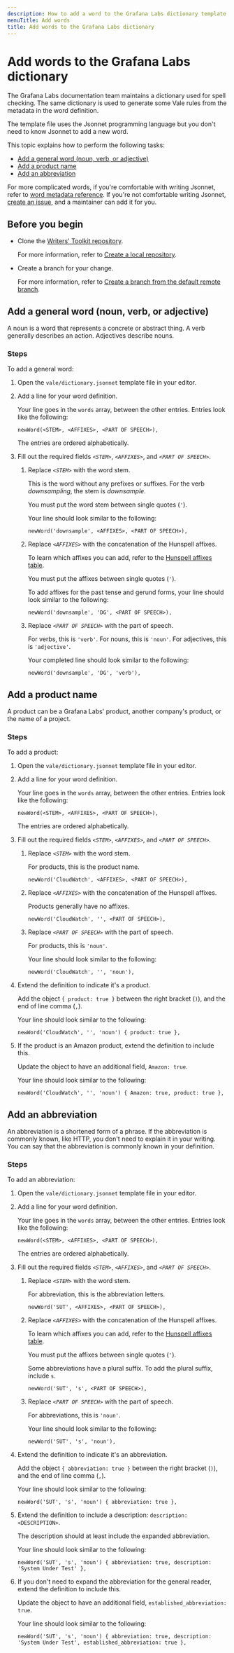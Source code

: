 ```yaml
---
description: How to add a word to the Grafana Labs dictionary template.
menuTitle: Add words
title: Add words to the Grafana Labs dictionary
---
```


# Add words to the Grafana Labs dictionary

The Grafana Labs documentation team maintains a dictionary used for spell checking.
The same dictionary is used to generate some Vale rules from the metadata in the word definition.

The template file uses the Jsonnet programming language but you don't need to know Jsonnet to add a new word.

This topic explains how to perform the following tasks:

- [Add a general word (noun, verb, or adjective)](#add-a-general-word-noun-verb-or-adjective)
- [Add a product name](#add-a-product-name)
- [Add an abbreviation](#add-an-abbreviation)

For more complicated words, if you're comfortable with writing Jsonnet, refer to [word metadata reference](https://grafana.com/docs/writers-toolkit/review/lint-prose/dictionary/#word-metadata).
If you're not comfortable writing Jsonnet, [create an issue](https://github.com/grafana/writers-toolkit/issues/new?title=Grafana.Spelling%20%3A%20%3CWORD%3E), and a maintainer can add it for you.

## Before you begin

- Clone the [Writers' Toolkit repository](https://github.com/grafana/writers-toolkit).

  For more information, refer to [Create a local repository](https://grafana.com/docs/writers-toolkit/write/tooling-and-workflows/#create-a-local-repository).

- Create a branch for your change.

  For more information, refer to [Create a branch from the default remote branch](https://grafana.com/docs/writers-toolkit/write/tooling-and-workflows/#create-a-branch-from-the-default-remote-branch).

## Add a general word (noun, verb, or adjective)

A noun is a word that represents a concrete or abstract thing.
A verb generally describes an action.
Adjectives describe nouns.

### Steps

To add a general word:

1. Open the `vale/dictionary.jsonnet` template file in your editor.
1. Add a line for your word definition.

   Your line goes in the `words` array, between the other entries.
   Entries look like the following:

   ```jsonnet
   newWord(<STEM>, <AFFIXES>, <PART OF SPEECH>),
   ```

   The entries are ordered alphabetically.

1. Fill out the required fields _`<STEM>`_, _`<AFFIXES>`_, and _`<PART OF SPEECH>`_.

   1. Replace _`<STEM>`_ with the word stem.

      This is the word without any prefixes or suffixes.
      For the verb _downsampling_, the stem is _downsample_.

      You must put the word stem between single quotes (`'`).

      Your line should look similar to the following:

      ```jsonnet
      newWord('downsample', <AFFIXES>, <PART OF SPEECH>),
      ```

   1. Replace _`<AFFIXES>`_ with the concatenation of the Hunspell affixes.

      To learn which affixes you can add, refer to the [Hunspell affixes table](https://grafana.com/docs/writers-toolkit/review/lint-prose/dictionary/#hunspell-affixes).

      You must put the affixes between single quotes (`'`).

      To add affixes for the past tense and gerund forms, your line should look similar to the following:

      ```jsonnet
      newWord('downsample', 'DG', <PART OF SPEECH>),
      ```

   1. Replace _`<PART OF SPEECH>`_ with the part of speech.

      For verbs, this is `'verb'`.
      For nouns, this is `'noun'`.
      For adjectives, this is `'adjective'`.

      Your completed line should look similar to the following:

      ```jsonnet
      newWord('downsample', 'DG', 'verb'),
      ```

## Add a product name

A product can be a Grafana Labs' product, another company's product, or the name of a project.

### Steps

To add a product:

1. Open the `vale/dictionary.jsonnet` template file in your editor.
1. Add a line for your word definition.

   Your line goes in the `words` array, between the other entries.
   Entries look like the following:

   ```jsonnet
   newWord(<STEM>, <AFFIXES>, <PART OF SPEECH>),
   ```

   The entries are ordered alphabetically.

1. Fill out the required fields _`<STEM>`_, _`<AFFIXES>`_, and _`<PART OF SPEECH>`_.

   1. Replace _`<STEM>`_ with the word stem.

      For products, this is the product name.

      ```jsonnet
      newWord('CloudWatch', <AFFIXES>, <PART OF SPEECH>),
      ```

   1. Replace _`<AFFIXES>`_ with the concatenation of the Hunspell affixes.

      Products generally have no affixes.

      ```jsonnet
      newWord('CloudWatch', '', <PART OF SPEECH>),
      ```

   1. Replace _`<PART OF SPEECH>`_ with the part of speech.

      For products, this is `'noun'`.

      Your line should look similar to the following:

      ```jsonnet
      newWord('CloudWatch', '', 'noun'),
      ```

1. Extend the definition to indicate it's a product.

   Add the object `{ product: true }` between the right bracket (`)`), and the end of line comma (`,`).

   Your line should look similar to the following:

   ```jsonnet
   newWord('CloudWatch', '', 'noun') { product: true },
   ```

1. If the product is an Amazon product, extend the definition to include this.

   Update the object to have an additional field, `Amazon: true`.

   Your line should look similar to the following:

   ```jsonnet
   newWord('CloudWatch', '', 'noun') { Amazon: true, product: true },
   ```

## Add an abbreviation

An abbreviation is a shortened form of a phrase.
If the abbreviation is commonly known, like HTTP, you don't need to explain it in your writing.
You can say that the abbreviation is commonly known in your definition.

### Steps

To add an abbreviation:

1. Open the `vale/dictionary.jsonnet` template file in your editor.
1. Add a line for your word definition.

   Your line goes in the `words` array, between the other entries.
   Entries look like the following:

   ```jsonnet
   newWord(<STEM>, <AFFIXES>, <PART OF SPEECH>),
   ```

   The entries are ordered alphabetically.

1. Fill out the required fields _`<STEM>`_, _`<AFFIXES>`_, and _`<PART OF SPEECH>`_.

   1. Replace _`<STEM>`_ with the word stem.

      For abbreviation, this is the abbreviation letters.

      ```jsonnet
      newWord('SUT', <AFFIXES>, <PART OF SPEECH>),
      ```

   1. Replace _`<AFFIXES>`_ with the concatenation of the Hunspell affixes.

      To learn which affixes you can add, refer to the [Hunspell affixes table](https://grafana.com/docs/writers-toolkit/review/lint-prose/dictionary/#hunspell-affixes).

      You must put the affixes between single quotes (`'`).

      Some abbreviations have a plural suffix.
      To add the plural suffix, include `s`.

      ```jsonnet
      newWord('SUT', 's', <PART OF SPEECH>),
      ```

   1. Replace _`<PART OF SPEECH>`_ with the part of speech.

      For abbreviations, this is `'noun'`.

      Your line should look similar to the following:

      ```jsonnet
      newWord('SUT', 's', 'noun'),
      ```

1. Extend the definition to indicate it's an abbreviation.

   Add the object `{ abbreviation: true }` between the right bracket (`)`), and the end of line comma (`,`).

   Your line should look similar to the following:

   ```jsonnet
   newWord('SUT', 's', 'noun') { abbreviation: true },
   ```

1. Extend the definition to include a description: `description: <DESCRIPTION>`.

   The description should at least include the expanded abbreviation.

   Your line should look similar to the following:

   ```jsonnet
   newWord('SUT', 's', 'noun') { abbreviation: true, description: 'System Under Test' },
   ```

1. If you don't need to expand the abbreviation for the general reader, extend the definition to include this.

   Update the object to have an additional field, `established_abbreviation: true`.

   Your line should look similar to the following:

   ```jsonnet
   newWord('SUT', 's', 'noun') { abbreviation: true, description: 'System Under Test', established_abbreviation: true },
   ```
